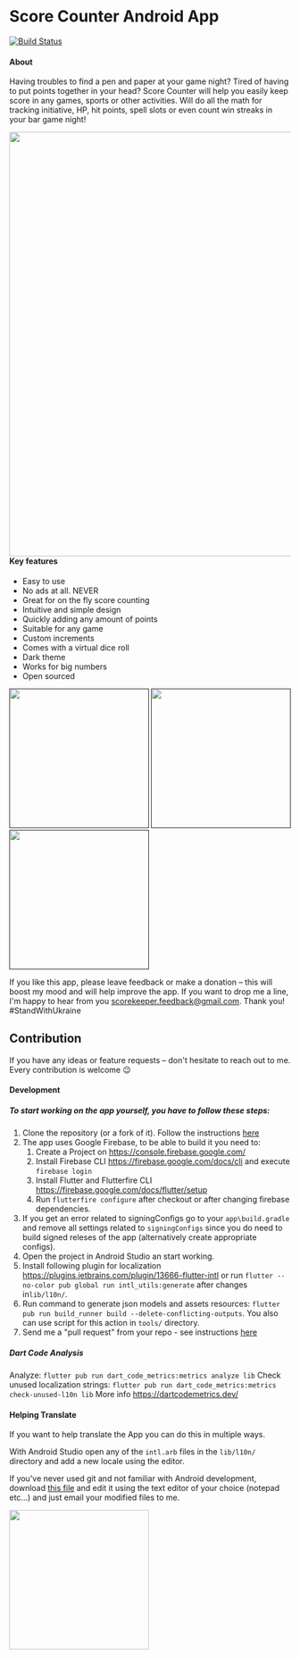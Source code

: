 # Score Counter Android App

[![Build Status](https://github.com/NaikSoftware/ScoreCounter/workflows/flutter_test/badge.svg?branch=flutter)](https://github.com/NaikSoftware/ScoreCounter/actions?query=workflow%3A"flutter_test"+branch%3Aflutter)

#### About
Having troubles to find a pen and paper at your game night? Tired of having to put points together in your head? Score Counter will help you easily keep score in any games, sports or other activities. Will do all the math for tracking initiative, HP, hit points, spell slots or even count win streaks in your bar game night!

[<img width=760 src="https://user-images.githubusercontent.com/16646251/162060725-1378c29f-4ce6-4467-ae7c-59315c1ecd27.jpg" style="float: left; padding-right: 10 px;">](https://play.google.com/store/apps/details?id=ua.napps.scorekeeper)

#### Key features
* Easy to use
*  No ads at all. NEVER
*  Great for on the fly score counting
*  Intuitive and simple design
*  Quickly adding any amount of points
*  Suitable for any game
*  Custom increments
*  Comes with a virtual dice roll
*  Dark theme
*  Works for big numbers
*  Open sourced

[<img src="https://user-images.githubusercontent.com/16646251/162061121-57e1b490-0593-4cfd-821e-42897e2a9b79.jpg" width=250>]()
[<img src="https://user-images.githubusercontent.com/16646251/162061126-c957679f-df54-42b7-a83a-1680f1293c4a.jpg" width=250>]()
[<img src="https://user-images.githubusercontent.com/16646251/162061129-eb9cdb6f-e4c1-4259-ac9d-b2c36eac3456.jpg" width=250>]()


If you like this app, please leave feedback or make a donation – this will boost my mood and will help improve the app. If you want to drop me a line, I'm happy to hear from you scorekeeper.feedback@gmail.com. Thank you! #StandWithUkraine


## Contribution
If you have any ideas or feature requests – don't hesitate to reach out to me. Every contribution is welcome 😉

#### Development

##### To start working on the app yourself, you have to follow these steps:

1. Clone the repository (or a fork of it). Follow the instructions [here](http://help.github.com/fork-a-repo/)
2. The app uses Google Firebase, to be able to build it you need to:
   1. Create a Project on https://console.firebase.google.com/ 
   2. Install Firebase CLI https://firebase.google.com/docs/cli and execute `firebase login`
   3. Install Flutter and Flutterfire CLI https://firebase.google.com/docs/flutter/setup
   4. Run `flutterfire configure` after checkout or after changing firebase dependencies.
3. If you get an error related to signingConfigs go to your `app\build.gradle` and remove all settings related to `signingConfigs` since you do need to build signed releses of the app (alternatively create appropriate configs).
4. Open the project in Android Studio an start working.
5. Install following plugin for localization https://plugins.jetbrains.com/plugin/13666-flutter-intl or run `flutter --no-color pub global run intl_utils:generate` after changes in`lib/l10n/`.
6. Run command to generate json models and assets resources: `flutter pub run build_runner build --delete-conflicting-outputs`. You also can use script for this action in `tools/` directory.
7. Send me a "pull request" from your repo - see instructions [here](https://help.github.com/articles/creating-a-pull-request-from-a-fork/)

##### Dart Code Analysis

Analyze: `flutter pub run dart_code_metrics:metrics analyze lib`
Check unused localization strings: `flutter pub run dart_code_metrics:metrics check-unused-l10n lib`
More info https://dartcodemetrics.dev/

#### Helping Translate

If you want to help translate the App you can do this in multiple ways.

With Android Studio open any of the `intl.arb` files in the `lib/l10n/` directory and add a new locale using the editor.

If you've never used git and not familiar with Android development, download [this file](https://raw.githubusercontent.com/n-apps/ScoreCounter/flutter/lib/l10n/intl_en.arb) and edit it using the text editor of your choice (notepad etc...) and just email your modified files to me.


[<a target="_blank" href="https://www.standwithukraine.how/"><img src="https://user-images.githubusercontent.com/16646251/162062124-cf86c14d-7a15-4565-8f6f-81d011861c05.jpg" width=250></a>]()
